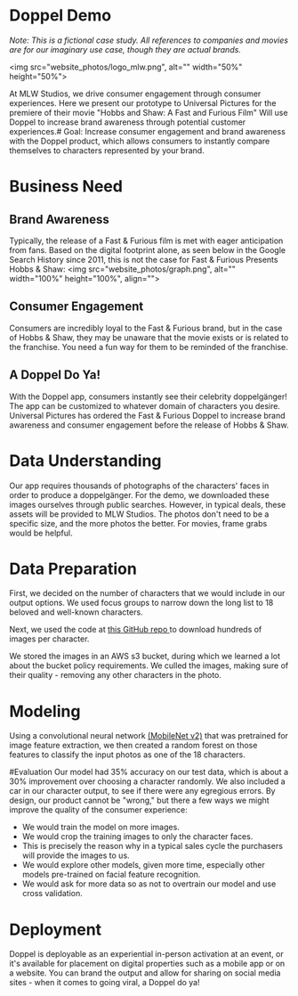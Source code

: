 # Doppel Demo 

<i> Note: This is a fictional case study. All references to companies and movies are for our imaginary use case, though they are actual brands.</i> 

<img src="website_photos/logo_mlw.png", alt="" width="50%" height="50%">

At MLW Studios, we drive consumer engagement through consumer experiences. Here we present our prototype to Universal Pictures for the premiere of their movie "Hobbs and Shaw: A Fast and Furious Film" Will use Doppel to increase brand awareness through potential customer experiences.# Goal: Increase consumer engagement and brand awareness with the Doppel product, which allows consumers to instantly compare themselves to characters represented by your brand. 


# Business Need
## Brand Awareness 
Typically, the release of a Fast & Furious film is met with eager anticipation from fans. Based on the digital footprint alone, as seen below in the Google Search History since 2011, this is not the case for Fast & Furious Presents Hobbs & Shaw:
<img src="website_photos/graph.png", alt="" width="100%" height="100%", align="">

## Consumer Engagement 
Consumers are incredibly loyal to the Fast & Furious brand, but in the case of Hobbs & Shaw, they may be unaware that the movie exists or is related to the franchise. You need a fun way for them to be reminded of the franchise. 

## A Doppel Do Ya!
With the Doppel app, consumers instantly see their celebrity doppelgänger! The app can be customized to whatever domain of characters you desire. Universal Pictures has ordered the Fast & Furious Doppel to increase brand awareness and consumer engagement before the release of Hobbs & Shaw. 

# Data Understanding 
Our app requires thousands of photographs of the characters' faces in order to produce a doppelgänger. For the demo, we downloaded these images ourselves through public searches. However, in typical deals, these assets will be provided to MLW Studios. The photos don't need to be a specific size, and the more photos the better. For movies, frame grabs would be helpful.  

# Data Preparation
First, we decided on the number of characters that we would include in our output options. We used focus groups to narrow down the long list to 18 beloved and well-known characters.

Next, we used the code at <a href="https://github.com/hardikvasa/google-images-download">this GitHub repo </a> to download hundreds of images per character. 

We stored the images in an AWS s3 bucket, during which we learned a lot about the bucket policy requirements. We culled the images, making sure of their quality - removing any other characters in the photo. 

# Modeling
Using a convolutional neural network <a href="https://arxiv.org/abs/1704.04861">(MobileNet v2)</a> that was pretrained for image feature extraction, we then created a random forest on those features to classify the input photos as one of the 18 characters.    

#Evaluation 
Our model had 35% accuracy on our test data, which is about a 30% improvement over choosing a character randomly. We also included a car in our character output, to see if there were any egregious errors. By design, our product cannot be "wrong," but there a few ways we might improve the quality of the consumer experience:  
- We would train the model on more images.   
- We would crop the training images to only the character faces.   
- This is precisely the reason why in a typical sales cycle the purchasers will provide the images to us.
- We would explore other models, given more time, especially other models pre-trained on facial feature recognition. 
- We would ask for more data so as not to overtrain our model and use cross validation.  

# Deployment 
Doppel is deployable as an experiential in-person activation at an event, or it's available for placement on digital properties such as a mobile app or on a website. You can brand the output and allow for sharing on social media sites - when it comes to going viral, a Doppel do ya!   
   

